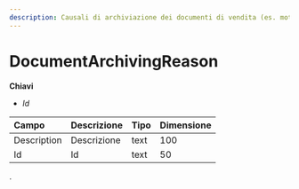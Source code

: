 ```yaml
---
description: Causali di archiviazione dei documenti di vendita (es. motivi di non acquisto)
---
```


# DocumentArchivingReason

**Chiavi**

* _Id_

| Campo | Descrizione | Tipo | Dimensione |
| :--- | :--- | :--- | :--- |
| Description | Descrizione | text | 100 |
| Id | Id | text | 50 |
.